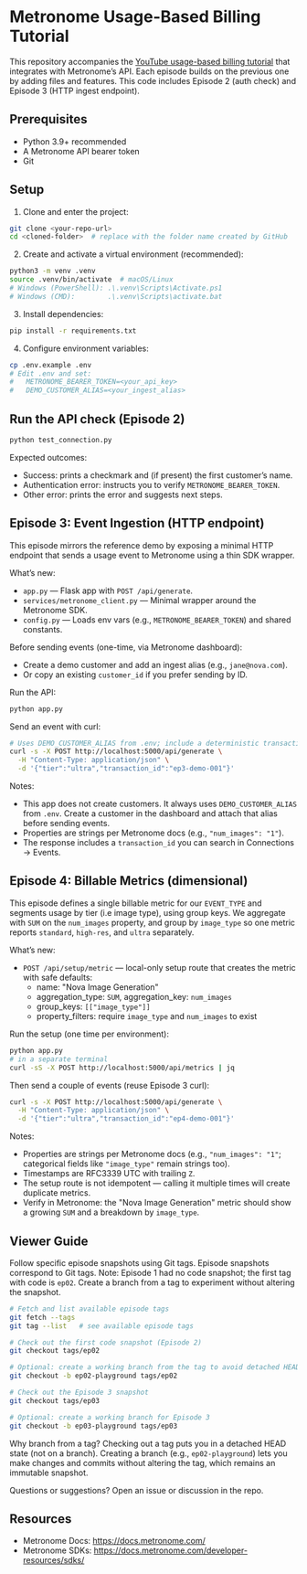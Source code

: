 # Metronome Usage-Based Billing Tutorial 

This repository accompanies the [YouTube usage-based billing tutorial](https://youtube.com/playlist?list=PLUG2zXfT80sy3LGcEE7Z0XMOAB9i_4pGH&si=9ETDVYJND3P4kNBl) that integrates with Metronome’s API. Each episode builds on the previous one by adding files and features. This code includes Episode 2 (auth check) and Episode 3 (HTTP ingest endpoint).

## Prerequisites

- Python 3.9+ recommended
- A Metronome API bearer token
- Git

## Setup

1) Clone and enter the project:

```bash
git clone <your-repo-url>
cd <cloned-folder>  # replace with the folder name created by GitHub
```

2) Create and activate a virtual environment (recommended):

```bash
python3 -m venv .venv
source .venv/bin/activate  # macOS/Linux
# Windows (PowerShell): .\.venv\Scripts\Activate.ps1
# Windows (CMD):        .\.venv\Scripts\activate.bat
```

3) Install dependencies:

```bash
pip install -r requirements.txt
```

4) Configure environment variables:

```bash
cp .env.example .env
# Edit .env and set:
#   METRONOME_BEARER_TOKEN=<your_api_key>
#   DEMO_CUSTOMER_ALIAS=<your_ingest_alias>
```

## Run the API check (Episode 2)

```bash
python test_connection.py
```

Expected outcomes:
- Success: prints a checkmark and (if present) the first customer’s name.
- Authentication error: instructs you to verify `METRONOME_BEARER_TOKEN`.
- Other error: prints the error and suggests next steps.

## Episode 3: Event Ingestion (HTTP endpoint)

This episode mirrors the reference demo by exposing a minimal HTTP endpoint
that sends a usage event to Metronome using a thin SDK wrapper.

What’s new:
- `app.py` — Flask app with `POST /api/generate`.
- `services/metronome_client.py` — Minimal wrapper around the Metronome SDK.
- `config.py` — Loads env vars (e.g., `METRONOME_BEARER_TOKEN`) and shared constants.

Before sending events (one-time, via Metronome dashboard):
- Create a demo customer and add an ingest alias (e.g., `jane@nova.com`).
- Or copy an existing `customer_id` if you prefer sending by ID.


Run the API:
```bash
python app.py
```

Send an event with curl:
```bash
# Uses DEMO_CUSTOMER_ALIAS from .env; include a deterministic transaction_id
curl -s -X POST http://localhost:5000/api/generate \
  -H "Content-Type: application/json" \
  -d '{"tier":"ultra","transaction_id":"ep3-demo-001"}'
```

Notes:
 - This app does not create customers. It always uses `DEMO_CUSTOMER_ALIAS` from `.env`. Create a customer in the
   dashboard and attach that alias before sending events.
 - Properties are strings per Metronome docs (e.g., `"num_images": "1"`).
 - The response includes a `transaction_id` you can search in Connections → Events.


## Episode 4: Billable Metrics (dimensional)

This episode defines a single billable metric for our `EVENT_TYPE` and segments
usage by tier (i.e image type), using group keys. We aggregate with `SUM` on the `num_images`
property, and group by `image_type` so one metric reports `standard`,
`high-res`, and `ultra` separately.

What’s new:
- `POST /api/setup/metric` — local-only setup route that creates the metric with safe defaults:
  - name: "Nova Image Generation"
  - aggregation_type: `SUM`, aggregation_key: `num_images`
  - group_keys: `[["image_type"]]`
  - property_filters: require `image_type` and `num_images` to exist

Run the setup (one time per environment):
```bash
python app.py
# in a separate terminal
curl -sS -X POST http://localhost:5000/api/metrics | jq
```

Then send a couple of events (reuse Episode 3 curl):
```bash
curl -s -X POST http://localhost:5000/api/generate \
  -H "Content-Type: application/json" \
  -d '{"tier":"ultra","transaction_id":"ep4-demo-001"}'
```

Notes:
- Properties are strings per Metronome docs (e.g., `"num_images": "1"`; categorical fields like `"image_type"` remain strings too).
- Timestamps are RFC3339 UTC with trailing `Z`.
- The setup route is not idempotent — calling it multiple times will create duplicate metrics.
- Verify in Metronome: the "Nova Image Generation" metric should show a growing `SUM` and a breakdown by `image_type`.


## Viewer Guide

Follow specific episode snapshots using Git tags. Episode snapshots correspond to Git tags. Note: Episode 1 had no code snapshot; the first tag with code is `ep02`. Create a branch from a tag to experiment without altering the snapshot.

```bash
# Fetch and list available episode tags
git fetch --tags
git tag --list   # see available episode tags

# Check out the first code snapshot (Episode 2)
git checkout tags/ep02

# Optional: create a working branch from the tag to avoid detached HEAD
git checkout -b ep02-playground tags/ep02

# Check out the Episode 3 snapshot
git checkout tags/ep03

# Optional: create a working branch for Episode 3
git checkout -b ep03-playground tags/ep03
```

Why branch from a tag? Checking out a tag puts you in a detached HEAD state (not on a branch). Creating a branch (e.g., `ep02-playground`) lets you make changes and commits without altering the tag, which remains an immutable snapshot.

Questions or suggestions? Open an issue or discussion in the repo.

## Resources

- Metronome Docs: https://docs.metronome.com/
- Metronome SDKs: https://docs.metronome.com/developer-resources/sdks/
